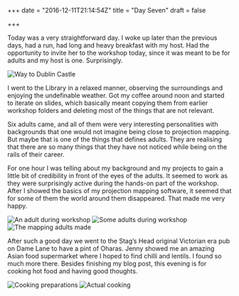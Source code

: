+++
date = "2016-12-11T21:14:54Z"
title = "Day Seven"
draft = false

+++

Today was a very straightforward day. I woke up later than the previous days, had a run, had long and heavy breakfast with my host. Had the opportunity to invite her to the workshop today, since it was meant to be for adults and my host is one. Surprisingly.

![Way to Dublin Castle](/postimages/way-to-dublin-castle.jpg)

I went to the Library in a relaxed manner, observing the surroundings and enjoying the undefinable weather. Got my coffee around noon and started to iterate on slides, which basically meant copying them from earlier workshop folders and deleting most of the things that are not relevant. 

Six  adults came, and all of them were very interesting personalities with backgrounds that one would not imagine being close to projection mapping. But maybe that is one of the things that defines adults. They are realising that there are so many things that they have not noticed while being on the rails of their career. 

For one hour I was telling about my background and my projects to gain a little bit of credibility in front of the eyes of the adults. It seemed to work as they were surprisingly active during the hands-on part of the workshop. After I showed the basics of my projection mapping software, it seemed that for some of them the world around them disappeared. That made me very happy.

![An adult during workshop](/postimages/adult-during-workshop.jpg)
![Some adults during workshop](/postimages/adults-during-workshop.jpg)
![The mapping adults made](/postimages/adult-workshop-images.jpg)

After such a good day we went to the Stag’s Head original Victorian era pub on Dame Lane to have a pint of Oharas. Jenny showed me an amazing Asian food supermarket where I hoped to find chilli and lentils. I found so much more there. Besides finishing my blog post, this evening is for cooking hot food and having good thoughts.

![Cooking preparations](/postimages/cooking-chilli.jpg)
![Actual cooking](/postimages/cooking-cooking.jpg)

